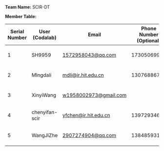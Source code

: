 **Team Name:** SCIR-DT

**Member Table:**

| Serial Number | User (Codalab) | Email                 | Phone Number (Optional) | Affiliation                    |
| ------------- | -------------- | --------------------- | ----------------------- | ------------------------------ |
| 1             | SH9959         | 1572958043@qq.com     | 17305069959             | Harbin Institute of Technology |
| 2             | MIngdali       | mdli@ir.hit.edu.cn    | 13076886717             | Harbin Institute of Technology |
| 3             | XinyiWang      | w1958002973@gmail.com |                         | Harbin Institute of Technology |
| 4             | chenyifan-scir | yfchen@ir.hit.edu.cn  | 13972934654             | Harbin Institute of Technology |
| 5             | WangJiZhe      | 2907274904@qq.com     | 13848593165             | Harbin Institute of Technology |
